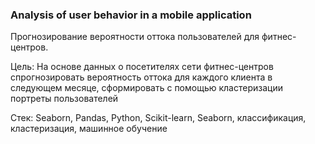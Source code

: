 ### Analysis of user behavior in a mobile application

Прогнозирование вероятности оттока пользователей для фитнес-центров.

Цель: На основе данных о посетителях сети фитнес-центров спрогнозировать вероятность оттока для каждого клиента в следующем месяце, сформировать с помощью кластеризации портреты пользователей

Стек: Seaborn, Pandas, Python, Scikit-learn, Seaborn, классификация, кластеризация, машинное обучение
